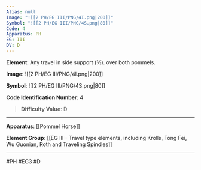 ```yaml
---
Alias: null
Image: "![[2 PH/EG III/PNG/4I.png|200]]"
Symbol: "![[2 PH/EG III/PNG/4S.png|80]]"
Code: 4
Apparatus: PH
EG: III
DV: D
---
```

**Element**: Any travel in side support (3⁄3). over both pommels.

**Image**:
![[2 PH/EG III/PNG/4I.png|200]]

**Symbol**:
![[2 PH/EG III/PNG/4S.png|80]]

**Code Identification Number**: 4

>**Difficulty Value**: D

___
**Apparatus**: [[Pommel Horse]]

**Element Group**: [[EG III - Travel type elements, including Krolls, Tong Fei, Wu Guonian, Roth and Traveling Spindles]]
___
#PH #EG3 #D
